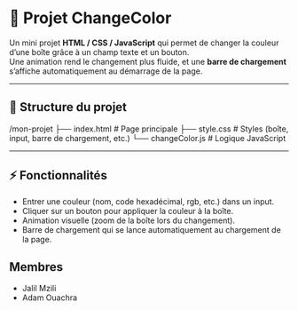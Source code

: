 # 🎨 Projet ChangeColor

Un mini projet **HTML / CSS / JavaScript** qui permet de changer la couleur d’une boîte grâce à un champ texte et un bouton.  
Une animation rend le changement plus fluide, et une **barre de chargement** s’affiche automatiquement au démarrage de la page.

---

## 📂 Structure du projet

/mon-projet
├── index.html # Page principale
├── style.css # Styles (boîte, input, barre de chargement, etc.)
└── changeColor.js # Logique JavaScript

---

## ⚡ Fonctionnalités

- Entrer une couleur (nom, code hexadécimal, rgb, etc.) dans un input.
- Cliquer sur un bouton pour appliquer la couleur à la boîte.
- Animation visuelle (zoom de la boîte lors du changement).
- Barre de chargement qui se lance automatiquement au chargement de la page.

## Membres

- Jalil Mzili
- Adam Ouachra
